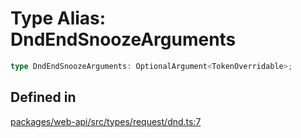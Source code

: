 # Type Alias: DndEndSnoozeArguments

```ts
type DndEndSnoozeArguments: OptionalArgument<TokenOverridable>;
```

## Defined in

[packages/web-api/src/types/request/dnd.ts:7](https://github.com/slackapi/node-slack-sdk/blob/main/packages/web-api/src/types/request/dnd.ts#L7)
